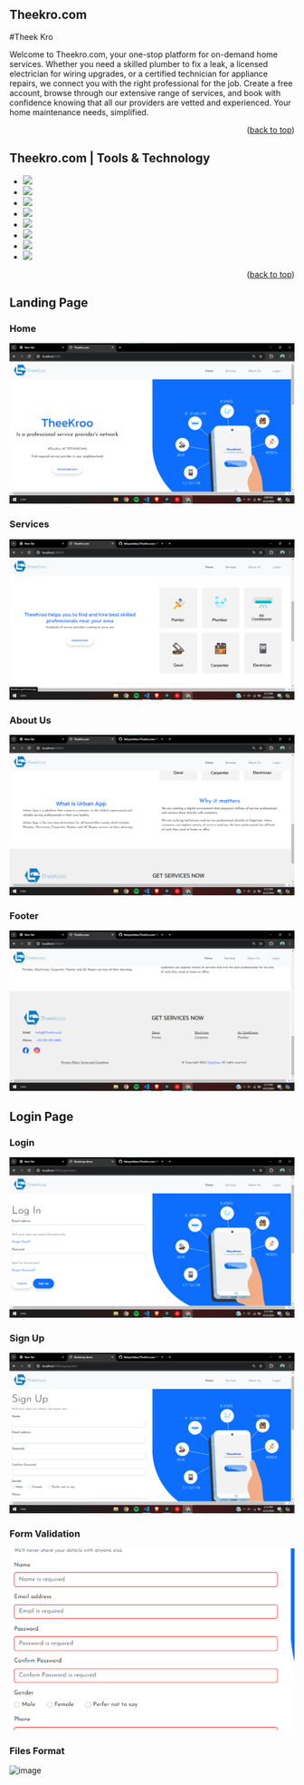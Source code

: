 ## Theekro.com
<a name="readme-top"></a>
#Theek Kro
<p>Welcome to Theekro.com, your one-stop platform for on-demand home services. Whether you need a skilled plumber to fix a leak, a licensed electrician for wiring upgrades, or a certified technician for appliance repairs, we connect you with the right professional for the job. Create a free account, browse through our extensive range of services, and book with confidence knowing that all our providers are vetted and experienced. Your home maintenance needs, simplified.</p>


<p align="right">(<a href="#readme-top">back to top</a>)</p>

## Theekro.com | Tools & Technology

* <img src="https://img.shields.io/badge/HTML5-E34F26?style=for-the-badge&logo=html5&logoColor=white" />
* <img src="https://img.shields.io/badge/CSS3-1572B6?style=for-the-badge&logo=css3&logoColor=white" />
* <img src="https://img.shields.io/badge/JavaScript-323330?style=for-the-badge&logo=javascript&logoColor=F7DF1E"/>
* <img src="https://img.shields.io/badge/Visual_Studio_Code-0078D4?style=for-the-badge&logo=visual%20studio%20code&logoColor=white" />
* <img src="https://img.shields.io/badge/Bootstrap-563D7C?style=for-the-badge&logo=bootstrap&logoColor=white" />
* <img src="https://img.shields.io/badge/Node.js-43853D?style=for-the-badge&logo=node.js&logoColor=white" />
* <img src="https://img.shields.io/badge/MongoDB-4EA94B?style=for-the-badge&logo=mongodb&logoColor=white" />
* <img src="https://img.shields.io/badge/GitHub-100000?style=for-the-badge&logo=github&logoColor=white" />


<p align="right">(<a href="#readme-top">back to top</a>)</p>


## Landing Page

### Home

![alt text](image.png)


### Services

![alt text](image-1.png)

### About Us

![alt text](image-2.png)

### Footer

![alt text](image-3.png)


## Login Page

### Login

![alt text](image-4.png)

### Sign Up

![alt text](image-5.png)

### Form Validation

![alt text](image-6.png)

### Files Format

![image](https://github.com/NelaynAbbas/TheeKro.com/assets/99383571/5d098eaa-a76b-433c-9337-3b6105ceadd8)


